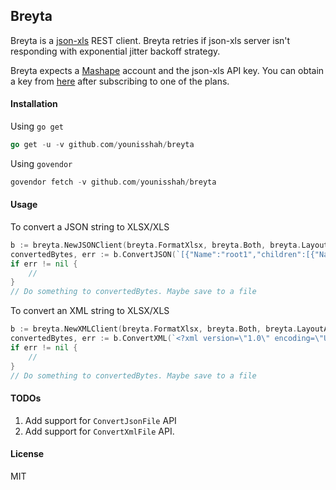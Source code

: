 ## Breyta

Breyta is a [json-xls](http://www.json-xls.com/api) REST client.
Breyta retries if json-xls server isn't responding with exponential jitter backoff strategy.

Breyta expects a [Mashape](https://market.mashape.com/) account and the json-xls API key.
You can obtain a key from [here](https://market.mashape.com/json-xls-com/json2xls/pricing) after
subscribing to one of the plans.

#### Installation

Using `go get`

```go
go get -u -v github.com/younisshah/breyta
```

Using `govendor`
```go
govendor fetch -v github.com/younisshah/breyta
```


#### Usage

To convert a JSON string to XLSX/XLS

```go
b := breyta.NewJSONClient(breyta.FormatXlsx, breyta.Both, breyta.LayoutAuto, breyta.Both, "MASHAPE_KEY")
convertedBytes, err := b.ConvertJSON(`[{"Name":"root1","children":[{"Name":"AAA","Age":"22","Job":"PPP"},{"Name":"BBB","Age":"25","Job":"QQQ"}]},{"Name":"root2","children":[{"Name":"CCC","Age":"38","Job":"RRR"}]},{"Name":"root3","children":[]}]`)
if err != nil {
    //
}
// Do something to convertedBytes. Maybe save to a file
```

To convert an XML string to XLSX/XLS

```go
b := breyta.NewXMLClient(breyta.FormatXlsx, breyta.Both, breyta.LayoutAuto, breyta.Both, "MASHAPE_KEY")
convertedBytes, err := b.ConvertXML(`<?xml version=\"1.0\" encoding=\"UTF-8\"?><note>  <to>Tove</to>  <from>Jani</from>  <heading>Reminder</heading>  <body>Do not forget me this weekend!</body></note>`)
if err != nil {
    //
}
// Do something to convertedBytes. Maybe save to a file
```


#### TODOs

1) Add support for `ConvertJsonFile` API
2) Add support for `ConvertXmlFile` API.

#### License

MIT
